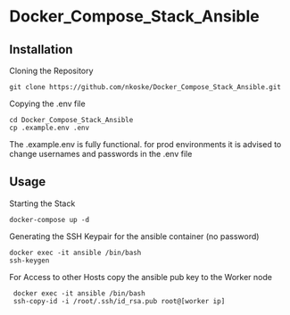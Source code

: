 # Docker_Compose_Stack_Ansible


## Installation
Cloning the Repository
```
git clone https://github.com/nkoske/Docker_Compose_Stack_Ansible.git
```

Copying the .env file
```
cd Docker_Compose_Stack_Ansible
cp .example.env .env
```
The .example.env is fully functional.
for prod environments it is advised to change usernames and passwords in the .env file






## Usage


Starting the Stack
```
docker-compose up -d
```

Generating the SSH Keypair for the ansible container (no password)
```
docker exec -it ansible /bin/bash
ssh-keygen
```

For Access to other Hosts copy the ansible pub key to the Worker node
```
 docker exec -it ansible /bin/bash
 ssh-copy-id -i /root/.ssh/id_rsa.pub root@[worker ip]
```
